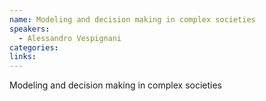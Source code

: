 ```yaml
--- 
name: Modeling and decision making in complex societies 
speakers: 
  - Alessandro Vespignani
categories:
links:
---
```

Modeling and decision making in complex societies 